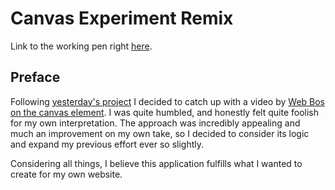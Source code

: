 # Canvas Experiment Remix

Link to the working pen right [here](https://codepen.io/borntofrappe/full/dgLBpR/).

## Preface

Following [yesterday's project](https://codepen.io/borntofrappe/pen/wYOONv) I decided to catch up with a video by [Web Bos on the canvas element](https://www.youtube.com/watch?v=8ZGAzJ0drl0). I was quite humbled, and honestly felt quite foolish for my own interpretation. The approach was incredibly appealing and much an improvement on my own take, so I decided to consider its logic and expand my previous effort ever so slightly.

Considering all things, I believe this application fulfills what I wanted to create for my own website.
